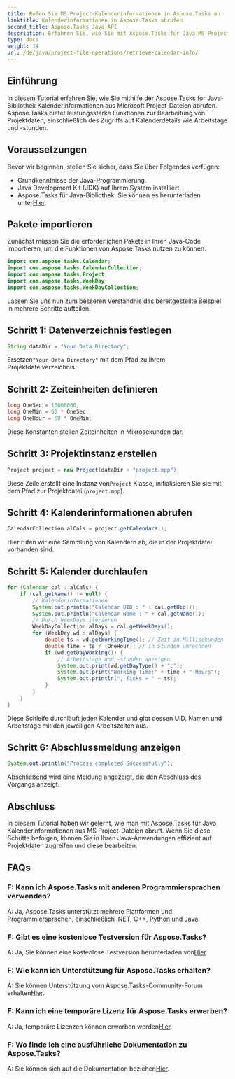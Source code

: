 ```yaml
---
title: Rufen Sie MS Project-Kalenderinformationen in Aspose.Tasks ab
linktitle: Kalenderinformationen in Aspose.Tasks abrufen
second_title: Aspose.Tasks Java-API
description: Erfahren Sie, wie Sie mit Aspose.Tasks für Java MS Project-Kalenderinformationen abrufen. Schritt-für-Schritt-Anleitung für den programmgesteuerten Zugriff auf Kalenderdetails.
type: docs
weight: 14
url: /de/java/project-file-operations/retrieve-calendar-info/
---
```

## Einführung
In diesem Tutorial erfahren Sie, wie Sie mithilfe der Aspose.Tasks for Java-Bibliothek Kalenderinformationen aus Microsoft Project-Dateien abrufen. Aspose.Tasks bietet leistungsstarke Funktionen zur Bearbeitung von Projektdaten, einschließlich des Zugriffs auf Kalenderdetails wie Arbeitstage und -stunden.
## Voraussetzungen
Bevor wir beginnen, stellen Sie sicher, dass Sie über Folgendes verfügen:
- Grundkenntnisse der Java-Programmierung.
- Java Development Kit (JDK) auf Ihrem System installiert.
-  Aspose.Tasks für Java-Bibliothek. Sie können es herunterladen unter[Hier](https://releases.aspose.com/tasks/java/).
## Pakete importieren
Zunächst müssen Sie die erforderlichen Pakete in Ihren Java-Code importieren, um die Funktionen von Aspose.Tasks nutzen zu können.
```java
import com.aspose.tasks.Calendar;
import com.aspose.tasks.CalendarCollection;
import com.aspose.tasks.Project;
import com.aspose.tasks.WeekDay;
import com.aspose.tasks.WeekDayCollection;
```
Lassen Sie uns nun zum besseren Verständnis das bereitgestellte Beispiel in mehrere Schritte aufteilen.
## Schritt 1: Datenverzeichnis festlegen
```java
String dataDir = "Your Data Directory";
```
 Ersetzen`"Your Data Directory"` mit dem Pfad zu Ihrem Projektdateiverzeichnis.
## Schritt 2: Zeiteinheiten definieren
```java
long OneSec = 10000000;
long OneMin = 60 * OneSec;
long OneHour = 60 * OneMin;
```
Diese Konstanten stellen Zeiteinheiten in Mikrosekunden dar.
## Schritt 3: Projektinstanz erstellen
```java
Project project = new Project(dataDir + "project.mpp");
```
 Diese Zeile erstellt eine Instanz von`Project` Klasse, initialisieren Sie sie mit dem Pfad zur Projektdatei (`project.mpp`).
## Schritt 4: Kalenderinformationen abrufen
```java
CalendarCollection alCals = project.getCalendars();
```
Hier rufen wir eine Sammlung von Kalendern ab, die in der Projektdatei vorhanden sind.
## Schritt 5: Kalender durchlaufen
```java
for (Calendar cal : alCals) {
    if (cal.getName() != null) {
        // Kalenderinformationen
        System.out.println("Calendar UID : " + cal.getUid());
        System.out.println("Calendar Name : " + cal.getName());
        // Durch WeekDays iterieren
        WeekDayCollection alDays = cal.getWeekDays();
        for (WeekDay wd : alDays) {
            double ts = wd.getWorkingTime(); // Zeit in Millisekunden
            double time = ts / (OneHour); // In Stunden umrechnen
            if (wd.getDayWorking()) {
                // Arbeitstage und -stunden anzeigen
                System.out.print(wd.getDayType() + ":");
                System.out.print("Working Time:" + time + " Hours");
                System.out.println(", Ticks = " + ts);
            }
        }
    }
}
```
Diese Schleife durchläuft jeden Kalender und gibt dessen UID, Namen und Arbeitstage mit den jeweiligen Arbeitszeiten aus.
## Schritt 6: Abschlussmeldung anzeigen
```java
System.out.println("Process completed Successfully");
```
Abschließend wird eine Meldung angezeigt, die den Abschluss des Vorgangs anzeigt.
## Abschluss
In diesem Tutorial haben wir gelernt, wie man mit Aspose.Tasks für Java Kalenderinformationen aus MS Project-Dateien abruft. Wenn Sie diese Schritte befolgen, können Sie in Ihren Java-Anwendungen effizient auf Projektdaten zugreifen und diese bearbeiten.

## FAQs
### F: Kann ich Aspose.Tasks mit anderen Programmiersprachen verwenden?
A: Ja, Aspose.Tasks unterstützt mehrere Plattformen und Programmiersprachen, einschließlich .NET, C++, Python und Java.
### F: Gibt es eine kostenlose Testversion für Aspose.Tasks?
 A: Ja, Sie können eine kostenlose Testversion herunterladen von[Hier](https://releases.aspose.com/).
### F: Wie kann ich Unterstützung für Aspose.Tasks erhalten?
A: Sie können Unterstützung vom Aspose.Tasks-Community-Forum erhalten[Hier](https://forum.aspose.com/c/tasks/15).
### F: Kann ich eine temporäre Lizenz für Aspose.Tasks erwerben?
 A: Ja, temporäre Lizenzen können erworben werden[Hier](https://purchase.aspose.com/temporary-license/).
### F: Wo finde ich eine ausführliche Dokumentation zu Aspose.Tasks?
 A: Sie können sich auf die Dokumentation beziehen[Hier](https://reference.aspose.com/tasks/java/).